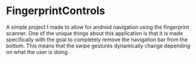 # FingerprintControls
A simple project I made to allow for android navigation using the fingerprint scanner. One of the unique things about this application is that it is made specifically with the goal to completely remove the navigation bar from the bottom. This means that the swipe gestures dynamically change depending on what the user is doing.

